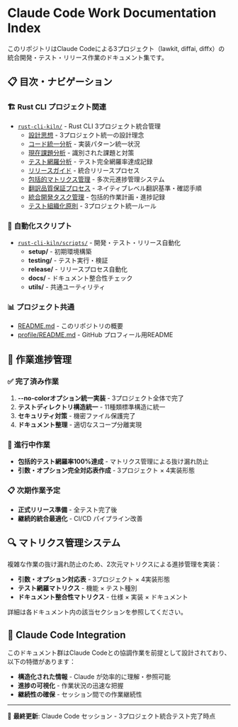 # Claude Code Work Documentation Index

このリポジトリはClaude Codeによる3プロジェクト（lawkit, diffai, diffx）の統合開発・テスト・リリース作業のドキュメント集です。

## 📋 目次・ナビゲーション

### 🏗️ **Rust CLI プロジェクト関連**
- [`rust-cli-kiln/`](./rust-cli-kiln/) - Rust CLI 3プロジェクト統合管理
  - [設計思想](./rust-cli-kiln/design-philosophy.md) - 3プロジェクト統一の設計理念
  - [コード統一分析](./rust-cli-kiln/code-unification-analysis.md) - 実装パターン統一状況
  - [現在課題分析](./rust-cli-kiln/current-issues-analysis.md) - 識別された課題と対策
  - [テスト網羅分析](./rust-cli-kiln/test-coverage-analysis.md) - テスト完全網羅率達成記録
  - [リリースガイド](./rust-cli-kiln/release-guide.md) - 統合リリースプロセス
  - [包括的マトリクス管理](./rust-cli-kiln/comprehensive-matrix-management.md) - 多次元進捗管理システム
  - [翻訳品質保証プロセス](./rust-cli-kiln/translation-quality-assurance.md) - ネイティブレベル翻訳基準・確認手順
  - [統合開発タスク管理](./rust-cli-kiln/tasks.md) - 包括的作業計画・進捗記録
  - [テスト組織化原則](./rust-cli-kiln/test-organization-principles.md) - 3プロジェクト統一ルール

### 🔧 **自動化スクリプト**
- [`rust-cli-kiln/scripts/`](./rust-cli-kiln/scripts/) - 開発・テスト・リリース自動化
  - **setup/** - 初期環境構築
  - **testing/** - テスト実行・検証
  - **release/** - リリースプロセス自動化
  - **docs/** - ドキュメント整合性チェック
  - **utils/** - 共通ユーティリティ

### 📊 **プロジェクト共通**
- [README.md](./README.md) - このリポジトリの概要
- [profile/README.md](./profile/README.md) - GitHub プロフィール用README

## 🎯 **作業進捗管理**

### ✅ **完了済み作業**
1. **--no-colorオプション統一実装** - 3プロジェクト全体で完了
2. **テストディレクトリ構造統一** - 11種類標準構造に統一
3. **セキュリティ対策** - 機密ファイル保護完了
4. **ドキュメント整理** - 適切なスコープ分離実現

### 🔄 **進行中作業**
- **包括的テスト網羅率100%達成** - マトリクス管理による抜け漏れ防止
- **引数・オプション完全対応表作成** - 3プロジェクト × 4実装形態

### 📋 **次期作業予定**
- **正式リリース準備** - 全テスト完了後
- **継続的統合最適化** - CI/CD パイプライン改善

## 🔍 **マトリクス管理システム**

複雑な作業の抜け漏れ防止のため、2次元マトリクスによる進捗管理を実装：

- **引数・オプション対応表** - 3プロジェクト × 4実装形態
- **テスト網羅マトリクス** - 機能 × テスト種別
- **ドキュメント整合性マトリクス** - 仕様 × 実装 × ドキュメント

詳細は各ドキュメント内の該当セクションを参照してください。

## 🤖 **Claude Code Integration**

このドキュメント群はClaude Codeとの協調作業を前提として設計されており、以下の特徴があります：

- **構造化された情報** - Claude が効率的に理解・参照可能
- **進捗の可視化** - 作業状況の迅速な把握
- **継続性の確保** - セッション間での作業継続性

---

📝 **最終更新**: Claude Code セッション - 3プロジェクト統合テスト完了時点
